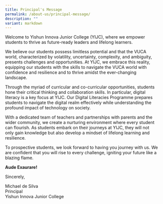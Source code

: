 ```yaml
---
title: Principal's Message
permalink: /about-us/principal-message/
description: ""
variant: markdown
---
```

Welcome to Yishun Innova Junior College (YIJC), where we empower students to thrive as future-ready leaders and lifelong learners.

We believe our students possess limitless potential and that the VUCA world, characterized by volatility, uncertainty, complexity, and ambiguity, presents challenges and opportunities. At YIJC, we embrace this reality, equipping our students with the skills to navigate the VUCA world with confidence and resilience and to thrive amidst the ever-changing landscape.

Through the myriad of curricular and co-curricular opportunities, students hone their critical thinking and collaboration skills. In particular, digital literacy is a key focus at YIJC. Our Digital Literacies Programme prepares students to navigate the digital realm effectively while understanding the profound impact of technology on society.

With a dedicated team of teachers and partnerships with parents and the wider community, we create a nurturing environment where every student can flourish. As students embark on their journeys at YIJC, they will not only gain knowledge but also develop a mindset of lifelong learning and resilience. 

To prospective students, we look forward to having you journey with us. 
We are confident that you will rise to every challenge, igniting your future like a blazing flame.

**Aude Exaurare!**

Sincerely,

Michael de Silva<br>
Principal<br>
Yishun Innova Junior College